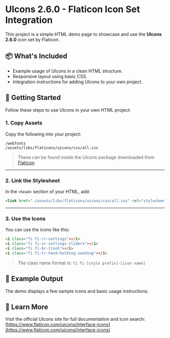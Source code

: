 # UIcons 2.6.0 - Flaticon Icon Set Integration

This project is a simple HTML demo page to showcase and use the **UIcons 2.6.0** icon set by Flaticon.

## 📦 What's Included

- Example usage of UIcons in a clean HTML structure.
- Responsive layout using basic CSS.
- Integration instructions for adding UIcons to your own project.

## 🚀 Getting Started

Follow these steps to use UIcons in your own HTML project:

### 1. Copy Assets

Copy the following into your project:

```
/webfonts
/assets/libs/flaticons/uicons/css/all.css
```

> These can be found inside the UIcons package downloaded from [Flaticon](https://www.flaticon.com/uicons/interface-icons).

---

### 2. Link the Stylesheet

In the `<head>` section of your HTML, add:

```html
<link href="./assets/libs/flaticons/uicons/css/all.css" rel="stylesheet">
```

---

### 3. Use the Icons

You can use the icons like this:

```html
<i class="fi fi-rr-settings"></i>
<i class="fi fi-sr-settings-sliders"></i>
<i class="fi fi-br-trash"></i>
<i class="fi fi-tr-hand-holding-seeding"></i>
```

> The class name format is: `fi fi-[style prefix]-[icon name]`

## 🧪 Example Output

The demo displays a few sample icons and basic usage instructions.

## 📖 Learn More

Visit the official UIcons site for full documentation and icon search:
[https://www.flaticon.com/uicons/interface-icons](https://www.flaticon.com/uicons/interface-icons)